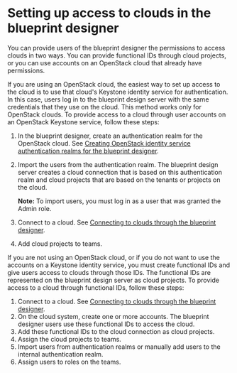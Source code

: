 # Setting up access to clouds in the blueprint designer

You can provide users of the blueprint designer the permissions to access clouds in two ways. You can provide functional IDs through cloud projects, or you can use accounts on an OpenStack cloud that already have permissions.

If you are using an OpenStack cloud, the easiest way to set up access to the cloud is to use that cloud's Keystone identity service for authentication. In this case, users log in to the blueprint design server with the same credentials that they use on the cloud. This method works only for OpenStack clouds. To provide access to a cloud through user accounts on an OpenStack Keystone service, follow these steps:

1.  In the blueprint designer, create an authentication realm for the OpenStack cloud. See [Creating OpenStack identity service authentication realms for the blueprint designer](security_realms_openstack.md).
2.  Import the users from the authentication realm. The blueprint design server creates a cloud connection that is based on this authentication realm and cloud projects that are based on the tenants or projects on the cloud.

    **Note:** To import users, you must log in as a user that was granted the Admin role.

3.  Connect to a cloud. See [Connecting to clouds through the blueprint designer](../../com.edt.doc/topics/security_cloud_connection.md).
4.  Add cloud projects to teams.

If you are not using an OpenStack cloud, or if you do not want to use the accounts on a Keystone identity service, you must create functional IDs and give users access to clouds through those IDs. The functional IDs are represented on the blueprint design server as cloud projects. To provide access to a cloud through functional IDs, follow these steps:

1.  Connect to a cloud. See [Connecting to clouds through the blueprint designer](../../com.edt.doc/topics/security_cloud_connection.md).
2.  On the cloud system, create one or more accounts. The blueprint designer users use these functional IDs to access the cloud.
3.  Add these functional IDs to the cloud connection as cloud projects.
4.  Assign the cloud projects to teams.
5.  Import users from authentication realms or manually add users to the internal authentication realm.
6.  Assign users to roles on the teams.

